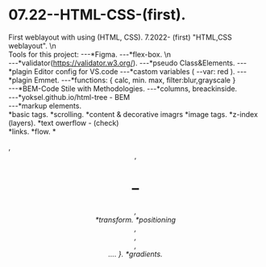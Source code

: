 # 07.22--HTML-CSS-(first).
First weblayout with using (HTML, CSS).
7.2022- (first) "HTML,CSS weblayout".  \n                                                                                                       
Tools for this project: 
                 ---*Figma.                                      ---*flex-box. \n   
                 ---*validator(https://validator.w3.org/).       ---*pseudo Class&Elements. 
                 ---*plagin Editor config for VS.code            ---*castom variables ( --var: red ).
                 ---*plagin Emmet.                               ---*functions: {  calc, min. max, filter:blur,grayscale }  
                 ---*BEM-Code Stile with Methodologies.          ---*columns, breackinside.   
                 ---*yoksel.github.io/html-tree - BEM  
                 ---*markup elements.    
 *basic tags.              *scrolling.                                        *content & decorative imagrs
 *image tags.              *z-index (layers).                                 *text owerflow - (check)       
 *links.                   *flow.                                             *<audio>, <video>
 *buttons.                 *stylization (text, colors, fonts,                 *Forms: { lable, checkbox, radiobtnm, 
 *list tags.                 background, borders, shadows).                      textarea, placeholder, select, 
 *tables tags.             *image formats.                                       disabled, fieldset & legend...       }
 *selectors                *connecting fonts.                                 *combinator selectors.
 *properties               *site container .                                  *all: unset, initial, inherit, revert.
 *block model              *Semantics of the HTML tree:  {                    *transition.
 *border-box                 <main />, <header>,<h1>–<h6>, <nav>              *transform.
 *positioning                <section>, <article>, <aside>, <footer>.... }.   *gradients.
